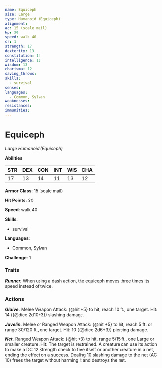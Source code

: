 ```yaml
---
name: Equiceph
size: Large
type: Humanoid (Equiceph)
alignment: 
ac: 15 (scale mail)
hp: 30
speed: walk 40
cr: 1
strength: 17
dexterity: 13
constitution: 14
intelligence: 11
wisdom: 13
charisma: 12
saving_throws:
skills:
  - survival
senses: 
languages:
  - Common, Sylvan
weaknesses:
resistances:
immunities:
---
```


# Equiceph

*Large Humanoid (Equiceph)*

**Abilities**

| STR | DEX | CON | INT | WIS | CHA |
| --- | --- | --- | --- | --- | --- |
| 17 | 13 | 14 | 11 | 13 | 12 |

**Armor Class**: 15 (scale mail)

**Hit Points**: 30

**Speed**: walk 40

**Skills**:
  - survival

**Languages**:
  - Common, Sylvan

**Challenge**: 1

### Traits
***Runner.*** When using a dash action, the equiceph moves three times its speed instead of twice.

### Actions
***Glaive.*** Melee Weapon Attack: {@hit +5} to hit, reach 10 ft., one target. Hit: 14 ({@dice 2d10+3}) slashing damage.

***Javelin.*** Melee or Ranged Weapon Attack: {@hit +5} to hit, reach 5 ft. or range 30/120 ft., one target. Hit: 10 ({@dice 2d6+3}) piercing damage.

***Net.*** Ranged Weapon Attack: {@hit +3} to hit, range 5/15 ft., one Large or smaller creature. Hit: The target is restrained. A creature can use its action to make a DC 12 Strength check to free itself or another creature in a net, ending the effect on a success. Dealing 10 slashing damage to the net (AC 10) frees the target without harming it and destroys the net.

